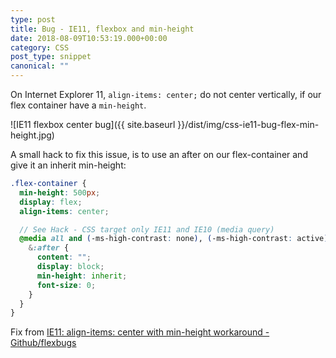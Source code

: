 ```yaml
---
type: post
title: Bug - IE11, flexbox and min-height
date: 2018-08-09T10:53:19.000+00:00
category: CSS
post_type: snippet
canonical: ""
---
```


On Internet Explorer 11, `align-items: center;` do not center vertically, if our flex container have a `min-height`.

![IE11 flexbox center bug]({{ site.baseurl }}/dist/img/css-ie11-bug-flex-min-height.jpg)

A small hack to fix this issue, is to use an after on our flex-container and give it an inherit min-height:

```scss
.flex-container {
  min-height: 500px;
  display: flex;
  align-items: center;

  // See Hack - CSS target only IE11 and IE10 (media query)
  @media all and (-ms-high-contrast: none), (-ms-high-contrast: active) {
    &:after {
      content: "";
      display: block;
      min-height: inherit;
      font-size: 0;
    }
  }
}
```

Fix from [IE11: align-items: center with min-height workaround - Github/flexbugs](https://github.com/philipwalton/flexbugs/issues/231)
